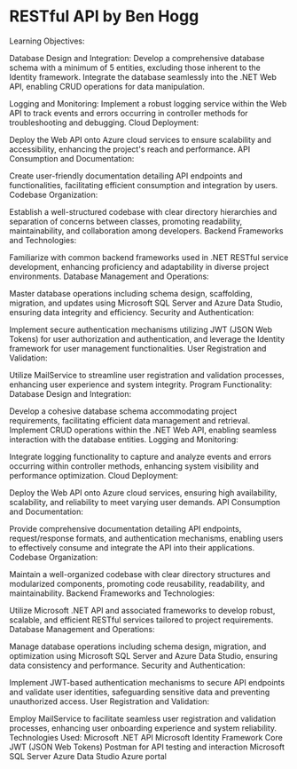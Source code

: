 # RESTful API by Ben Hogg

Learning Objectives:

Database Design and Integration:
Develop a comprehensive database schema with a minimum of 5 entities, excluding those inherent to the Identity framework.
Integrate the database seamlessly into the .NET Web API, enabling CRUD operations for data manipulation.

Logging and Monitoring:
Implement a robust logging service within the Web API to track events and errors occurring in controller methods for troubleshooting and debugging.
Cloud Deployment:

Deploy the Web API onto Azure cloud services to ensure scalability and accessibility, enhancing the project's reach and performance.
API Consumption and Documentation:

Create user-friendly documentation detailing API endpoints and functionalities, facilitating efficient consumption and integration by users.
Codebase Organization:

Establish a well-structured codebase with clear directory hierarchies and separation of concerns between classes, promoting readability, maintainability, and collaboration among developers.
Backend Frameworks and Technologies:

Familiarize with common backend frameworks used in .NET RESTful service development, enhancing proficiency and adaptability in diverse project environments.
Database Management and Operations:

Master database operations including schema design, scaffolding, migration, and updates using Microsoft SQL Server and Azure Data Studio, ensuring data integrity and efficiency.
Security and Authentication:

Implement secure authentication mechanisms utilizing JWT (JSON Web Tokens) for user authorization and authentication, and leverage the Identity framework for user management functionalities.
User Registration and Validation:

Utilize MailService to streamline user registration and validation processes, enhancing user experience and system integrity.
Program Functionality:
Database Design and Integration:

Develop a cohesive database schema accommodating project requirements, facilitating efficient data management and retrieval.
Implement CRUD operations within the .NET Web API, enabling seamless interaction with the database entities.
Logging and Monitoring:

Integrate logging functionality to capture and analyze events and errors occurring within controller methods, enhancing system visibility and performance optimization.
Cloud Deployment:

Deploy the Web API onto Azure cloud services, ensuring high availability, scalability, and reliability to meet varying user demands.
API Consumption and Documentation:

Provide comprehensive documentation detailing API endpoints, request/response formats, and authentication mechanisms, enabling users to effectively consume and integrate the API into their applications.
Codebase Organization:

Maintain a well-organized codebase with clear directory structures and modularized components, promoting code reusability, readability, and maintainability.
Backend Frameworks and Technologies:

Utilize Microsoft .NET API and associated frameworks to develop robust, scalable, and efficient RESTful services tailored to project requirements.
Database Management and Operations:

Manage database operations including schema design, migration, and optimization using Microsoft SQL Server and Azure Data Studio, ensuring data consistency and performance.
Security and Authentication:

Implement JWT-based authentication mechanisms to secure API endpoints and validate user identities, safeguarding sensitive data and preventing unauthorized access.
User Registration and Validation:

Employ MailService to facilitate seamless user registration and validation processes, enhancing user onboarding experience and system reliability.
Technologies Used:
Microsoft .NET API
Microsoft Identity Framework Core
JWT (JSON Web Tokens)
Postman for API testing and interaction
Microsoft SQL Server
Azure Data Studio
Azure portal


